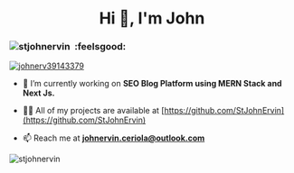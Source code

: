 <h1 align="center">Hi 👋, I'm John</h1>
<h3 align="left"><img src="https://komarev.com/ghpvc/?username=stjohnervin&label=Profile%20views&color=0e75b6&style=flat" alt="stjohnervin"> &nbsp:feelsgood:</h3>

<p align="left">  <a href="https://twitter.com/johnerv39143379" target="blank"><img src="https://img.shields.io/twitter/follow/johnerv39143379?logo=twitter&style=for-the-badge" alt="johnerv39143379" /> 

 </a> </p>

- 🔭 I’m currently working on **SEO Blog Platform using MERN Stack and Next Js.**

- 👨‍💻 All of my projects are available at [https://github.com/StJohnErvin](https://github.com/StJohnErvin)

- 📫 Reach me at **johnervin.ceriola@outlook.com**



<p><img align="left" src="https://github-readme-stats.vercel.app/api/top-langs?username=stjohnervin&show_icons=true&locale=en&layout=compact" alt="stjohnervin" />
</p>





